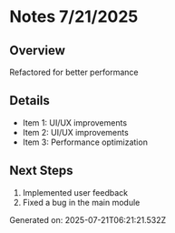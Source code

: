 # Notes 7/21/2025

## Overview
Refactored for better performance

## Details
- Item 1: UI/UX improvements
- Item 2: UI/UX improvements
- Item 3: Performance optimization

## Next Steps
1. Implemented user feedback
2. Fixed a bug in the main module

Generated on: 2025-07-21T06:21:21.532Z
